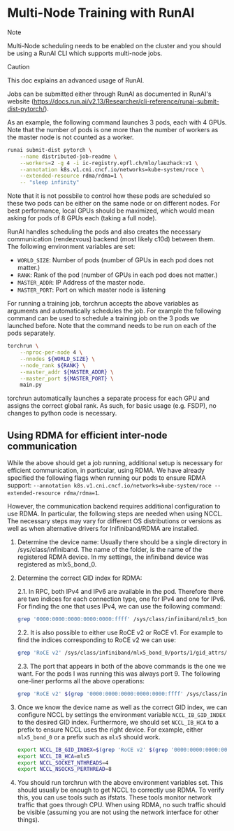# Multi-Node Training with RunAI 
> [!NOTE]  
> Multi-Node scheduling needs to be enabled on the cluster and you should be using a RunAI CLI which 
> supports multi-node jobs. 

> [!CAUTION]  
> This doc explains an advanced usage of RunAI. 

Jobs can be submitted either through RunAI as documented in RunAI's website (https://docs.run.ai/v2.13/Researcher/cli-reference/runai-submit-dist-pytorch/).

As an example, the following command launches 3 pods, each with 4 GPUs. Note that the number of pods is one more than the number of workers as the master node is not counted as a worker.

```bash
runai submit-dist pytorch \
    --name distributed-job-readme \
    --workers=2 -g 4 -i ic-registry.epfl.ch/mlo/lauzhack:v1 \
    --annotation k8s.v1.cni.cncf.io/networks=kube-system/roce \
    --extended-resource rdma/rdma=1 \
    -- "sleep infinity" 
```
Note that it is not possbile to control how these pods are scheduled so these two pods can be either on the same node or on different nodes. For best performance, local GPUs should be maximized, which would mean asking for pods of 8 GPUs each (taking a full node).

RunAI handles scheduling the pods and also creates the necessary communication (rendezvous) backend (most likely c10d) between them. The following environment variables are set:

* `WORLD_SIZE`: Number of pods (number of GPUs in each pod does not matter.)
* `RANK`: Rank of the pod (number of GPUs in each pod does not matter.)
* `MASTER_ADDR`: IP Address of the master node.
* `MASTER_PORT`: Port on which master node is listening


For running a training job, torchrun accepts the above variables as arguments and automatically schedules the job. For example the following command can be used to schedule a training job on the 3 pods we launched before. Note that the command needs to be run on each of the pods separately.

```bash
torchrun \
    --nproc-per-node 4 \
    --nnodes ${WORLD_SIZE} \
    --node_rank ${RANK} \
    --master_addr ${MASTER_ADDR} \
    --master_port ${MASTER_PORT} \
    main.py
```

torchrun automatically launches a separate process for each GPU and assigns the correct global rank. As such, for basic usage (e.g. FSDP), no changes to python code is necessary.

## Using RDMA for efficient inter-node communication

While the above should get a job running, additional setup is necessary for efficient communication, in particular, using RDMA. We have already specified the following flags when running our pods to ensure RDMA support:
```--annotation k8s.v1.cni.cncf.io/networks=kube-system/roce --extended-resource rdma/rdma=1```.

However, the communication backend requires additional configuration to use RDMA. In particular, the following steps are needed when using NCCL. The necessary steps may vary for different OS distributions or versions as well as when alternative drivers for Inifiniband/RDMA are installed.

1. Determine the device name: Usually there should be a single directory in /sys/class/infiniband. The name of the folder, is the name of the registered RDMA device. In my settings, the infiniband device was registered as mlx5_bond_0.

2. Determine the correct GID index for RDMA:  

    2.1. In RPC, both IPv4 and IPv6 are available in the pod. Therefore there are two indices for each connection type, one for IPv4 and one for IPv6. For finding the one that uses IPv4, we can use the following command:

    ```bash
    grep '0000:0000:0000:0000:0000:ffff' /sys/class/infiniband/mlx5_bond_0/ports/1/gids/*
    ```

    2.2. It is also possible to either use RoCE v2 or RoCE v1. For example to find the indices corresponding to RoCE v2 we can use:

    ```bash
    grep 'RoCE v2' /sys/class/infiniband/mlx5_bond_0/ports/1/gid_attrs/types/* 2>/dev/null
    ```

    2.3. The port that appears in both of the above commands is the one we want. For the pods I was running this was always port 9. The following one-liner performs all the above operations:

    ```bash
    grep 'RoCE v2' $(grep '0000:0000:0000:0000:0000:ffff' /sys/class/infiniband/mlx5_bond_0/ports/1/gids/* | cut -d ':' -f 1 | sed 's/gids/gid_attrs\/types/') |  sed -e 's/.*\/\([0-9]*\):.*/\1/'
    ```


3. Once we know the device name as well as the correct GID index, we can configure NCCL by settings the environment variable `NCCL_IB_GID_INDEX` to the desired GID index. Furthermore, we should set `NCCL_IB_HCA` to a prefix to ensure NCCL uses the right device. For example, either `mlx5_bond_0` or a prefix such as `mlx5` should work. 

    ```bash
    export NCCL_IB_GID_INDEX=$(grep 'RoCE v2' $(grep '0000:0000:0000:0000:0000:ffff' /sys/class/infiniband/mlx5_bond_0/ports/1/gids/* | cut -d ':' -f 1 | sed 's/gids/gid_attrs\/types/') |  sed -e 's/.*\/\([0-9]*\):.*/\1/')
    export NCCL_IB_HCA=mlx5
    export NCCL_SOCKET_NTHREADS=4 
    export NCCL_NSOCKS_PERTHREAD=8
    ```

4. You should run torchrun with the above environment variables set. This should usually be enough to get NCCL to correctly use RDMA. To verify this, you can use tools such as ifstats. These tools monitor network traffic that goes through CPU. When using RDMA, no such traffic should be visible (assuming you are not using the network interface for other things).
